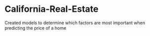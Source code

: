 # California-Real-Estate
Created models to determine which factors are most important when predicting the price of a home
